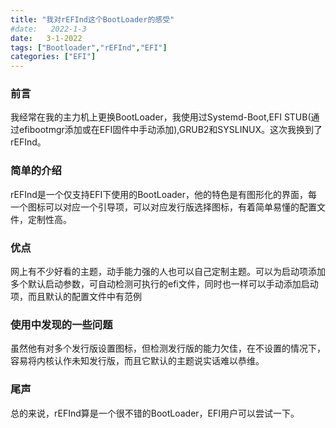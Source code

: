 ```yaml
---
title: "我对rEFInd这个BootLoader的感受"
#date:   2022-1-3
date:	3-1-2022
tags: ["Bootloader","rEFInd","EFI"]
categories: ["EFI"]
---
```


### 前言
我经常在我的主力机上更换BootLoader，我使用过Systemd-Boot,EFI STUB(通过efibootmgr添加或在EFI固件中手动添加),GRUB2和SYSLINUX。这次我换到了rEFInd。

### 简单的介绍
rEFInd是一个仅支持EFI下使用的BootLoader，他的特色是有图形化的界面，每一个图标可以对应一个引导项，可以对应发行版选择图标，有着简单易懂的配置文件，定制性高。

### 优点
网上有不少好看的主题，动手能力强的人也可以自己定制主题。可以为启动项添加多个默认启动参数，可自动检测可执行的efi文件，同时也一样可以手动添加启动项，而且默认的配置文件中有范例

### 使用中发现的一些问题
虽然他有对多个发行版设置图标，但检测发行版的能力欠佳，在不设置的情况下，容易将内核认作未知发行版，而且它默认的主题说实话难以恭维。

### 尾声
总的来说，rEFInd算是一个很不错的BootLoader，EFI用户可以尝试一下。
